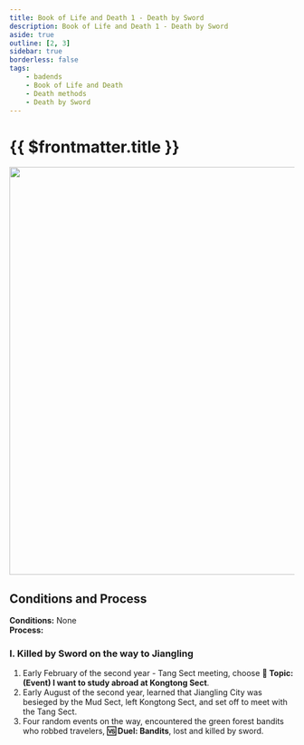 ```yaml
---
title: Book of Life and Death 1 - Death by Sword
description: Book of Life and Death 1 - Death by Sword
aside: true
outline: [2, 3]
sidebar: true
borderless: false
tags:
    - badends
    - Book of Life and Death
    - Death methods
    - Death by Sword
---
```


# {{ $frontmatter.title }}

<img width="720" src="/images/badends/badend1.webp">

## Conditions and Process

<b>Conditions:</b> None<br>
<b>Process:</b><br>

### I. Killed by Sword on the way to Jiangling

1. Early February of the second year - Tang Sect meeting, choose **📜 Topic: (Event) I want to study abroad at Kongtong Sect**.
2. Early August of the second year, learned that Jiangling City was besieged by the Mud Sect, left Kongtong Sect, and set off to meet with the Tang Sect.
3. Four random events on the way, encountered the green forest bandits who robbed travelers, **🆚 Duel: Bandits**, lost and killed by sword.

